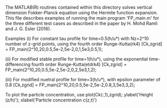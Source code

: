 
The MATLAB(R) routines contained within this directory solves vertical 
dimension Fokker-Planck equation using the Hermite function expansion.
This file describes examples of running the main program 'FP_main.m' 
for the three different test cases as described in the paper by 
H. Mohd Ramli and J. G. Esler (2016).

Examples
(i) 	For constant tau profile for time=0.5(h/u*) with Nz=2^10 
        number of z-grid points, using the fourth order Runge-Kutta(rk4)
        [Ck,zgrid] = FP_main(2^10,20,0.5,5e-2,5e-2,0,1,5e3,0.5,1);
	
(ii) 	For modified stable profile for time=1(h/u*), using the 
        exponential time-differencing fourth order Runge-Kutta(etdrk4)
        [Ck,zgrid] = FP_main(2^10,20,0.5,5e-2,5e-2,0,2,5e3,1,2);
	
(iii) 	For modified nuetral profile for time=3(h/u*), with epsilon 
        parameter of 0.8
        [Ck,zgrid] = FP_main(2^10,20,0.5,5e-2,5e-2,0.8,3,5e3,3,2);
	
To plot the particle concentration, use
	plot(Ck(:,1),zgrid); 
	ylabel('Height (z/h)'); 
	xlabel('Particle concentration c(z,t)') 

